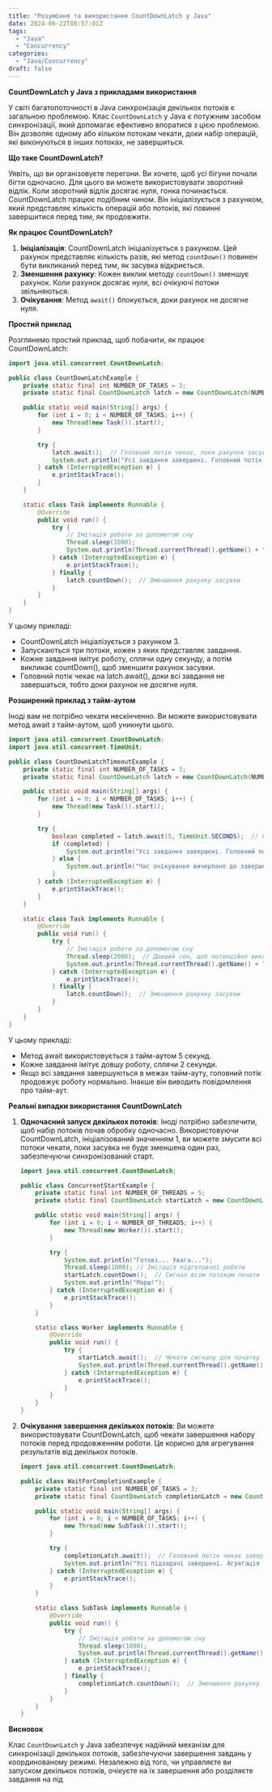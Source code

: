 ```yaml
---
title: "Розуміння та використання CountDownLatch у Java"
date: 2024-06-22T08:57:01Z
tags:
  - "Java"
  - "Concurrency"
categories:
  - "Java/Concurrency"
draft: false
---
```


**CountDownLatch у Java з прикладами використання**

У світі багатопоточності в Java синхронізація декількох потоків є загальною проблемою. 
Клас `CountDownLatch` у Java є потужним засобом синхронізації, який допомагає ефективно впоратися з цією проблемою. 
Він дозволяє одному або кільком потокам чекати, доки набір операцій, які виконуються в інших потоках, не завершиться.

**Що таке CountDownLatch?**

Уявіть, що ви організовуєте перегони. Ви хочете, щоб усі бігуни почали бігти одночасно. Для цього ви можете використовувати зворотний відлік. Коли зворотний відлік досягає нуля, гонка починається. CountDownLatch працює подібним чином. Він ініціалізується з рахунком, який представляє кількість операцій або потоків, які повинні завершитися перед тим, як продовжити.

**Як працює CountDownLatch?**

1. **Ініціалізація**: CountDownLatch ініціалізується з рахунком. Цей рахунок представляє кількість разів, які метод `countDown()` повинен бути викликаний перед тим, як засувка відкриється.
2. **Зменшення рахунку**: Кожен виклик методу `countDown()` зменшує рахунок. Коли рахунок досягає нуля, всі очікуючі потоки звільняються.
3. **Очікування**: Метод `await()` блокується, доки рахунок не досягне нуля.

**Простий приклад**

Розглянемо простий приклад, щоб побачити, як працює CountDownLatch:

```java
import java.util.concurrent.CountDownLatch;

public class CountDownLatchExample {
    private static final int NUMBER_OF_TASKS = 3;
    private static final CountDownLatch latch = new CountDownLatch(NUMBER_OF_TASKS);

    public static void main(String[] args) {
        for (int i = 0; i < NUMBER_OF_TASKS; i++) {
            new Thread(new Task()).start();
        }

        try {
            latch.await();  // Головний потік чекає, поки рахунок засувки не досягне нуля
            System.out.println("Усі завдання завершені. Головний потік продовжує роботу.");
        } catch (InterruptedException e) {
            e.printStackTrace();
        }
    }

    static class Task implements Runnable {
        @Override
        public void run() {
            try {
                // Імітація роботи за допомогою сну
                Thread.sleep(1000);
                System.out.println(Thread.currentThread().getName() + " завершено.");
            } catch (InterruptedException e) {
                e.printStackTrace();
            } finally {
                latch.countDown();  // Зменшення рахунку засувки
            }
        }
    }
}
```

У цьому прикладі:

- CountDownLatch ініціалізується з рахунком 3.
- Запускаються три потоки, кожен з яких представляє завдання.
- Кожне завдання імітує роботу, сплячи одну секунду, а потім викликає countDown(), щоб зменшити рахунок засувки.
- Головний потік чекає на latch.await(), доки всі завдання не завершаться, тобто доки рахунок не досягне нуля.

**Розширений приклад з тайм-аутом**

Іноді вам не потрібно чекати нескінченно. Ви можете використовувати метод await з тайм-аутом, щоб уникнути цього.

```java
import java.util.concurrent.CountDownLatch;
import java.util.concurrent.TimeUnit;

public class CountDownLatchTimeoutExample {
    private static final int NUMBER_OF_TASKS = 3;
    private static final CountDownLatch latch = new CountDownLatch(NUMBER_OF_TASKS);

    public static void main(String[] args) {
        for (int i = 0; i < NUMBER_OF_TASKS; i++) {
            new Thread(new Task()).start();
        }

        try {
            boolean completed = latch.await(5, TimeUnit.SECONDS);  // Головний потік чекає з тайм-аутом
            if (completed) {
                System.out.println("Усі завдання завершені. Головний потік продовжує роботу.");
            } else {
                System.out.println("Час очікування вичерпано до завершення всіх завдань.");
            }
        } catch (InterruptedException e) {
            e.printStackTrace();
        }
    }

    static class Task implements Runnable {
        @Override
        public void run() {
            try {
                // Імітація роботи за допомогою сну
                Thread.sleep(2000);  // Довший сон, щоб потенційно викликати тайм-аут
                System.out.println(Thread.currentThread().getName() + " завершено.");
            } catch (InterruptedException e) {
                e.printStackTrace();
            } finally {
                latch.countDown();  // Зменшення рахунку засувки
            }
        }
    }
}
```
У цьому прикладі:

- Метод await використовується з тайм-аутом 5 секунд.
- Кожне завдання імітує довшу роботу, сплячи 2 секунди.
- Якщо всі завдання завершуються в межах тайм-ауту, головний потік продовжує роботу нормально. Інакше він виводить повідомлення про тайм-аут.

**Реальні випадки використання CountDownLatch**

1. **Одночасний запуск декількох потоків**: Іноді потрібно забезпечити, щоб набір потоків почав обробку одночасно. 
Використовуючи CountDownLatch, ініціалізований значенням 1, ви можете змусити всі потоки чекати, поки засувка не буде зменшена один раз, забезпечуючи синхронізований старт.
    ```java
    import java.util.concurrent.CountDownLatch;
    
    public class ConcurrentStartExample {
        private static final int NUMBER_OF_THREADS = 5;
        private static final CountDownLatch startLatch = new CountDownLatch(1);
    
        public static void main(String[] args) {
            for (int i = 0; i < NUMBER_OF_THREADS; i++) {
                new Thread(new Worker()).start();
            }
    
            try {
                System.out.println("Готові... Увага...");
                Thread.sleep(1000); // Імітація підготовчої роботи
                startLatch.countDown();  // Сигнал всім потокам почати
                System.out.println("Марш!");
            } catch (InterruptedException e) {
                e.printStackTrace();
            }
        }
    
        static class Worker implements Runnable {
            @Override
            public void run() {
                try {
                    startLatch.await();  // Чекати сигналу для початку роботи
                    System.out.println(Thread.currentThread().getName() + " працює.");
                } catch (InterruptedException e) {
                    e.printStackTrace();
                }
            }
        }
    }
    ```
2. **Очікування завершення декількох потоків**: Ви можете використовувати CountDownLatch, щоб чекати завершення набору потоків перед продовженням роботи. Це корисно для агрегування результатів від декількох потоків.
    ```java
    import java.util.concurrent.CountDownLatch;
    
    public class WaitForCompletionExample {
        private static final int NUMBER_OF_TASKS = 3;
        private static final CountDownLatch completionLatch = new CountDownLatch(NUMBER_OF_TASKS);
    
        public static void main(String[] args) {
            for (int i = 0; i < NUMBER_OF_TASKS; i++) {
                new Thread(new SubTask()).start();
            }
    
            try {
                completionLatch.await();  // Головний потік чекає завершення всіх завдань
                System.out.println("Усі підзадачі завершені. Агрегація результатів.");
            } catch (InterruptedException e) {
                e.printStackTrace();
            }
        }
    
        static class SubTask implements Runnable {
            @Override
            public void run() {
                try {
                    // Імітація роботи за допомогою сну
                    Thread.sleep(1000);
                    System.out.println(Thread.currentThread().getName() + " підзадача завершена.");
                } catch (InterruptedException e) {
                    e.printStackTrace();
                } finally {
                    completionLatch.countDown();  // Зменшення рахунку засувки
                }
            }
        }
    }
    ```
   
**Висновок**

Клас `CountDownLatch` у Java забезпечує надійний механізм для синхронізації декількох потоків, забезпечуючи завершення завдань у координованому режимі. 
Незалежно від того, чи управляєте ви запуском декількох потоків, очікуєте на їх завершення або розділяєте завдання на під
